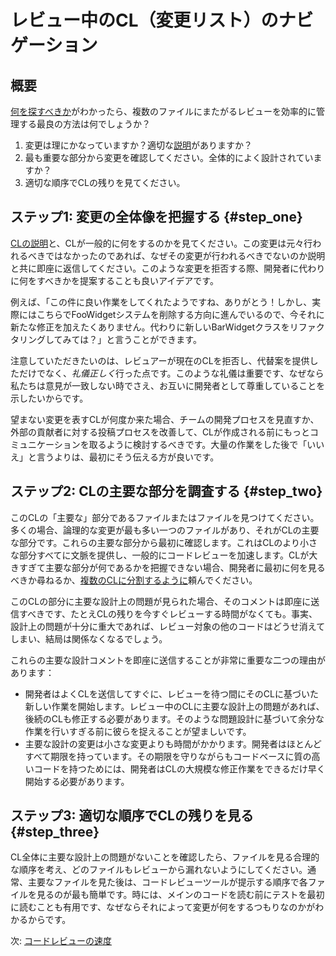 # レビュー中のCL（変更リスト）のナビゲーション

## 概要

[何を探すべきか](looking-for.md)がわかったら、複数のファイルにまたがるレビューを効率的に管理する最良の方法は何でしょうか？

1.  変更は理にかなっていますか？適切な[説明](../developer/cl-descriptions.md)がありますか？
2.  最も重要な部分から変更を確認してください。全体的によく設計されていますか？
3.  適切な順序でCLの残りを見てください。

## ステップ1: 変更の全体像を把握する {#step_one}

[CLの説明](../developer/cl-descriptions.md)と、CLが一般的に何をするのかを見てください。この変更は元々行われるべきではなかったのであれば、なぜその変更が行われるべきでないのか説明と共に即座に返信してください。このような変更を拒否する際、開発者に代わりに何をすべきかを提案することも良いアイデアです。

例えば、「この件に良い作業をしてくれたようですね、ありがとう！しかし、実際にはこちらでFooWidgetシステムを削除する方向に進んでいるので、今それに新たな修正を加えたくありません。代わりに新しいBarWidgetクラスをリファクタリングしてみては？」と言うことができます。

注意していただきたいのは、レビュアーが現在のCLを拒否し、代替案を提供しただけでなく、*礼儀正しく*行った点です。このような礼儀は重要です、なぜなら私たちは意見が一致しない時でさえ、お互いに開発者として尊重していることを示したいからです。

望まない変更を表すCLが何度か来た場合、チームの開発プロセスを見直すか、外部の貢献者に対する投稿プロセスを改善して、CLが作成される前にもっとコミュニケーションを取るように検討するべきです。大量の作業をした後で「いいえ」と言うよりは、最初にそう伝える方が良いです。

## ステップ2: CLの主要な部分を調査する {#step_two}

このCLの「主要な」部分であるファイルまたはファイルを見つけてください。多くの場合、論理的な変更が最も多い一つのファイルがあり、それがCLの主要な部分です。これらの主要な部分から最初に確認します。これはCLのより小さな部分すべてに文脈を提供し、一般的にコードレビューを加速します。CLが大きすぎて主要な部分が何であるかを把握できない場合、開発者に最初に何を見るべきか尋ねるか、[複数のCLに分割するように](../developer/small-cls.md)頼んでください。

このCLの部分に主要な設計上の問題が見られた場合、そのコメントは即座に送信すべきです、たとえCLの残りを今すぐレビューする時間がなくても。事実、設計上の問題が十分に重大であれば、レビュー対象の他のコードはどうせ消えてしまい、結局は関係なくなるでしょう。

これらの主要な設計コメントを即座に送信することが非常に重要な二つの理由があります：

- 開発者はよくCLを送信してすぐに、レビューを待つ間にそのCLに基づいた新しい作業を開始します。レビュー中のCLに主要な設計上の問題があれば、後続のCLも修正する必要があります。そのような問題設計に基づいて余分な作業を行いすぎる前に彼らを捉えることが望ましいです。
- 主要な設計の変更は小さな変更よりも時間がかかります。開発者はほとんどすべて期限を持っています。その期限を守りながらもコードベースに質の高いコードを持つためには、開発者はCLの大規模な修正作業をできるだけ早く開始する必要があります。

## ステップ3: 適切な順序でCLの残りを見る {#step_three}

CL全体に主要な設計上の問題がないことを確認したら、ファイルを見る合理的な順序を考え、どのファイルもレビューから漏れないようにしてください。通常、主要なファイルを見た後は、コードレビューツールが提示する順序で各ファイルを見るのが最も簡単です。時には、メインのコードを読む前にテストを最初に読むことも有用です、なぜならそれによって変更が何をするつもりなのかがわかるからです。

次: [コードレビューの速度](speed.md)
